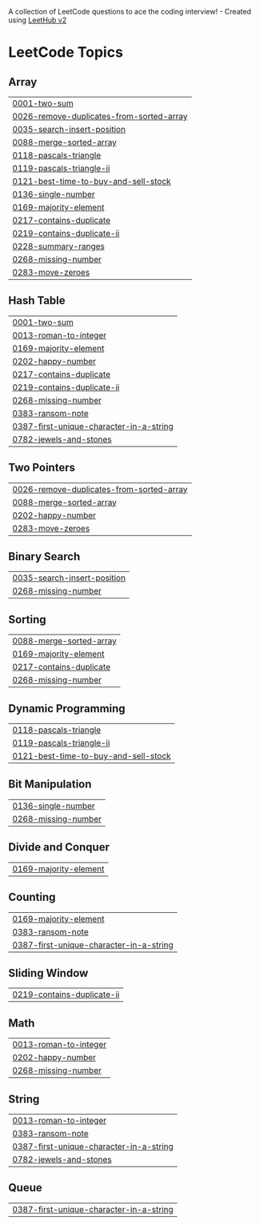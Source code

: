 A collection of LeetCode questions to ace the coding interview! - Created using [LeetHub v2](https://github.com/arunbhardwaj/LeetHub-2.0)
<!---LeetCode Topics Start-->
# LeetCode Topics
## Array
|  |
| ------- |
| [0001-two-sum](https://github.com/Lokesh-666/LeetCode-Solutions/tree/master/0001-two-sum) |
| [0026-remove-duplicates-from-sorted-array](https://github.com/Lokesh-666/LeetCode-Solutions/tree/master/0026-remove-duplicates-from-sorted-array) |
| [0035-search-insert-position](https://github.com/Lokesh-666/LeetCode-Solutions/tree/master/0035-search-insert-position) |
| [0088-merge-sorted-array](https://github.com/Lokesh-666/LeetCode-Solutions/tree/master/0088-merge-sorted-array) |
| [0118-pascals-triangle](https://github.com/Lokesh-666/LeetCode-Solutions/tree/master/0118-pascals-triangle) |
| [0119-pascals-triangle-ii](https://github.com/Lokesh-666/LeetCode-Solutions/tree/master/0119-pascals-triangle-ii) |
| [0121-best-time-to-buy-and-sell-stock](https://github.com/Lokesh-666/LeetCode-Solutions/tree/master/0121-best-time-to-buy-and-sell-stock) |
| [0136-single-number](https://github.com/Lokesh-666/LeetCode-Solutions/tree/master/0136-single-number) |
| [0169-majority-element](https://github.com/Lokesh-666/LeetCode-Solutions/tree/master/0169-majority-element) |
| [0217-contains-duplicate](https://github.com/Lokesh-666/LeetCode-Solutions/tree/master/0217-contains-duplicate) |
| [0219-contains-duplicate-ii](https://github.com/Lokesh-666/LeetCode-Solutions/tree/master/0219-contains-duplicate-ii) |
| [0228-summary-ranges](https://github.com/Lokesh-666/LeetCode-Solutions/tree/master/0228-summary-ranges) |
| [0268-missing-number](https://github.com/Lokesh-666/LeetCode-Solutions/tree/master/0268-missing-number) |
| [0283-move-zeroes](https://github.com/Lokesh-666/LeetCode-Solutions/tree/master/0283-move-zeroes) |
## Hash Table
|  |
| ------- |
| [0001-two-sum](https://github.com/Lokesh-666/LeetCode-Solutions/tree/master/0001-two-sum) |
| [0013-roman-to-integer](https://github.com/Lokesh-666/LeetCode-Solutions/tree/master/0013-roman-to-integer) |
| [0169-majority-element](https://github.com/Lokesh-666/LeetCode-Solutions/tree/master/0169-majority-element) |
| [0202-happy-number](https://github.com/Lokesh-666/LeetCode-Solutions/tree/master/0202-happy-number) |
| [0217-contains-duplicate](https://github.com/Lokesh-666/LeetCode-Solutions/tree/master/0217-contains-duplicate) |
| [0219-contains-duplicate-ii](https://github.com/Lokesh-666/LeetCode-Solutions/tree/master/0219-contains-duplicate-ii) |
| [0268-missing-number](https://github.com/Lokesh-666/LeetCode-Solutions/tree/master/0268-missing-number) |
| [0383-ransom-note](https://github.com/Lokesh-666/LeetCode-Solutions/tree/master/0383-ransom-note) |
| [0387-first-unique-character-in-a-string](https://github.com/Lokesh-666/LeetCode-Solutions/tree/master/0387-first-unique-character-in-a-string) |
| [0782-jewels-and-stones](https://github.com/Lokesh-666/LeetCode-Solutions/tree/master/0782-jewels-and-stones) |
## Two Pointers
|  |
| ------- |
| [0026-remove-duplicates-from-sorted-array](https://github.com/Lokesh-666/LeetCode-Solutions/tree/master/0026-remove-duplicates-from-sorted-array) |
| [0088-merge-sorted-array](https://github.com/Lokesh-666/LeetCode-Solutions/tree/master/0088-merge-sorted-array) |
| [0202-happy-number](https://github.com/Lokesh-666/LeetCode-Solutions/tree/master/0202-happy-number) |
| [0283-move-zeroes](https://github.com/Lokesh-666/LeetCode-Solutions/tree/master/0283-move-zeroes) |
## Binary Search
|  |
| ------- |
| [0035-search-insert-position](https://github.com/Lokesh-666/LeetCode-Solutions/tree/master/0035-search-insert-position) |
| [0268-missing-number](https://github.com/Lokesh-666/LeetCode-Solutions/tree/master/0268-missing-number) |
## Sorting
|  |
| ------- |
| [0088-merge-sorted-array](https://github.com/Lokesh-666/LeetCode-Solutions/tree/master/0088-merge-sorted-array) |
| [0169-majority-element](https://github.com/Lokesh-666/LeetCode-Solutions/tree/master/0169-majority-element) |
| [0217-contains-duplicate](https://github.com/Lokesh-666/LeetCode-Solutions/tree/master/0217-contains-duplicate) |
| [0268-missing-number](https://github.com/Lokesh-666/LeetCode-Solutions/tree/master/0268-missing-number) |
## Dynamic Programming
|  |
| ------- |
| [0118-pascals-triangle](https://github.com/Lokesh-666/LeetCode-Solutions/tree/master/0118-pascals-triangle) |
| [0119-pascals-triangle-ii](https://github.com/Lokesh-666/LeetCode-Solutions/tree/master/0119-pascals-triangle-ii) |
| [0121-best-time-to-buy-and-sell-stock](https://github.com/Lokesh-666/LeetCode-Solutions/tree/master/0121-best-time-to-buy-and-sell-stock) |
## Bit Manipulation
|  |
| ------- |
| [0136-single-number](https://github.com/Lokesh-666/LeetCode-Solutions/tree/master/0136-single-number) |
| [0268-missing-number](https://github.com/Lokesh-666/LeetCode-Solutions/tree/master/0268-missing-number) |
## Divide and Conquer
|  |
| ------- |
| [0169-majority-element](https://github.com/Lokesh-666/LeetCode-Solutions/tree/master/0169-majority-element) |
## Counting
|  |
| ------- |
| [0169-majority-element](https://github.com/Lokesh-666/LeetCode-Solutions/tree/master/0169-majority-element) |
| [0383-ransom-note](https://github.com/Lokesh-666/LeetCode-Solutions/tree/master/0383-ransom-note) |
| [0387-first-unique-character-in-a-string](https://github.com/Lokesh-666/LeetCode-Solutions/tree/master/0387-first-unique-character-in-a-string) |
## Sliding Window
|  |
| ------- |
| [0219-contains-duplicate-ii](https://github.com/Lokesh-666/LeetCode-Solutions/tree/master/0219-contains-duplicate-ii) |
## Math
|  |
| ------- |
| [0013-roman-to-integer](https://github.com/Lokesh-666/LeetCode-Solutions/tree/master/0013-roman-to-integer) |
| [0202-happy-number](https://github.com/Lokesh-666/LeetCode-Solutions/tree/master/0202-happy-number) |
| [0268-missing-number](https://github.com/Lokesh-666/LeetCode-Solutions/tree/master/0268-missing-number) |
## String
|  |
| ------- |
| [0013-roman-to-integer](https://github.com/Lokesh-666/LeetCode-Solutions/tree/master/0013-roman-to-integer) |
| [0383-ransom-note](https://github.com/Lokesh-666/LeetCode-Solutions/tree/master/0383-ransom-note) |
| [0387-first-unique-character-in-a-string](https://github.com/Lokesh-666/LeetCode-Solutions/tree/master/0387-first-unique-character-in-a-string) |
| [0782-jewels-and-stones](https://github.com/Lokesh-666/LeetCode-Solutions/tree/master/0782-jewels-and-stones) |
## Queue
|  |
| ------- |
| [0387-first-unique-character-in-a-string](https://github.com/Lokesh-666/LeetCode-Solutions/tree/master/0387-first-unique-character-in-a-string) |
<!---LeetCode Topics End-->